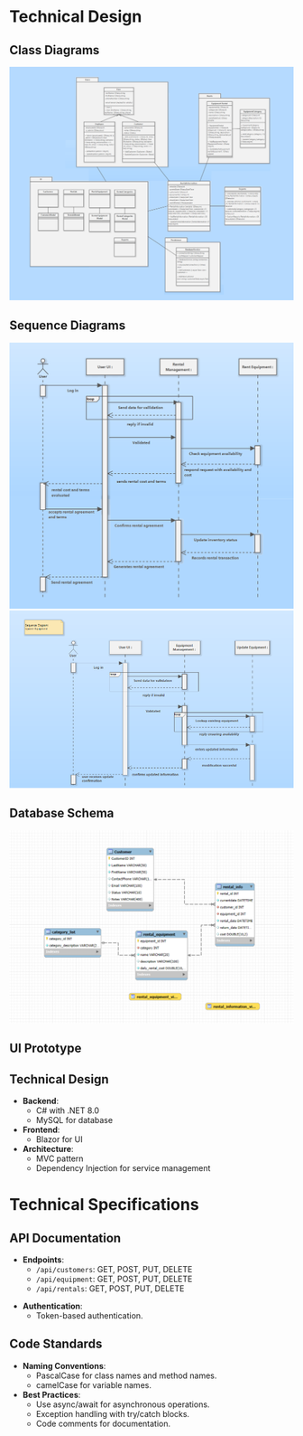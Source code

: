 # Technical Design

## Class Diagrams
![Class Diagram](docs/villagerms-class-diagram.png)

## Sequence Diagrams
![Sequence Diagram1](docs/villagerms-sd-equipment-rental.png)
![Sequence Diagram2](docs/villagerms-sd-update-equipment.png)

## Database Schema
![Database Schema](docs/villagerms-db-schema-erd.png)

## UI Prototype


## Technical Design
- **Backend**:
  - C# with .NET 8.0
  - MySQL for database
- **Frontend**:
  - Blazor for UI
- **Architecture**:
  - MVC pattern
  - Dependency Injection for service management



# Technical Specifications

## API Documentation
- **Endpoints**:
  - `/api/customers`: GET, POST, PUT, DELETE
  - `/api/equipment`: GET, POST, PUT, DELETE
  - `/api/rentals`: GET, POST, PUT, DELETE

<!--
  - **Request/Response Formats**:
  - JSON format for all requests and responses.  
-->

- **Authentication**:
  - Token-based authentication.

## Code Standards
- **Naming Conventions**:
  - PascalCase for class names and method names.
  - camelCase for variable names.
- **Best Practices**:
  - Use async/await for asynchronous operations.
  - Exception handling with try/catch blocks.
  - Code comments for documentation.
 